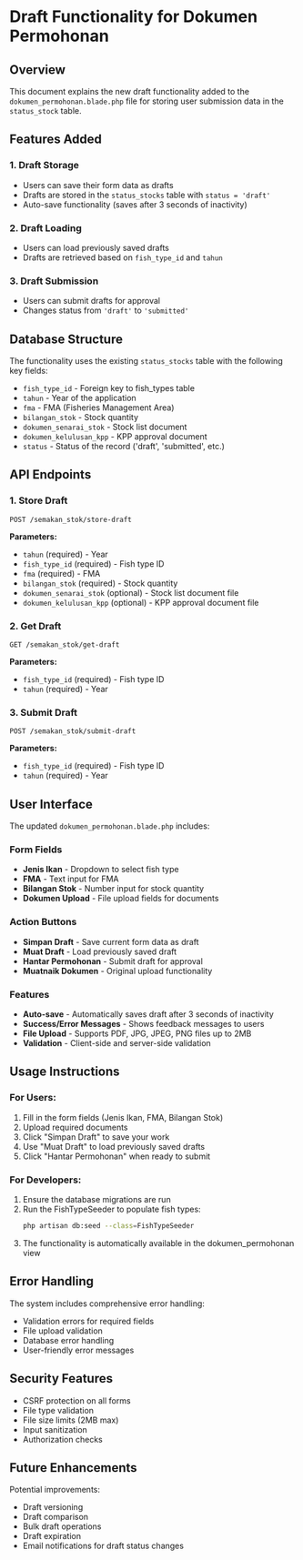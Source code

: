 # Draft Functionality for Dokumen Permohonan

## Overview
This document explains the new draft functionality added to the `dokumen_permohonan.blade.php` file for storing user submission data in the `status_stock` table.

## Features Added

### 1. Draft Storage
- Users can save their form data as drafts
- Drafts are stored in the `status_stocks` table with `status = 'draft'`
- Auto-save functionality (saves after 3 seconds of inactivity)

### 2. Draft Loading
- Users can load previously saved drafts
- Drafts are retrieved based on `fish_type_id` and `tahun`

### 3. Draft Submission
- Users can submit drafts for approval
- Changes status from `'draft'` to `'submitted'`

## Database Structure

The functionality uses the existing `status_stocks` table with the following key fields:
- `fish_type_id` - Foreign key to fish_types table
- `tahun` - Year of the application
- `fma` - FMA (Fisheries Management Area)
- `bilangan_stok` - Stock quantity
- `dokumen_senarai_stok` - Stock list document
- `dokumen_kelulusan_kpp` - KPP approval document
- `status` - Status of the record ('draft', 'submitted', etc.)

## API Endpoints

### 1. Store Draft
```
POST /semakan_stok/store-draft
```
**Parameters:**
- `tahun` (required) - Year
- `fish_type_id` (required) - Fish type ID
- `fma` (required) - FMA
- `bilangan_stok` (required) - Stock quantity
- `dokumen_senarai_stok` (optional) - Stock list document file
- `dokumen_kelulusan_kpp` (optional) - KPP approval document file

### 2. Get Draft
```
GET /semakan_stok/get-draft
```
**Parameters:**
- `fish_type_id` (required) - Fish type ID
- `tahun` (required) - Year

### 3. Submit Draft
```
POST /semakan_stok/submit-draft
```
**Parameters:**
- `fish_type_id` (required) - Fish type ID
- `tahun` (required) - Year

## User Interface

The updated `dokumen_permohonan.blade.php` includes:

### Form Fields
- **Jenis Ikan** - Dropdown to select fish type
- **FMA** - Text input for FMA
- **Bilangan Stok** - Number input for stock quantity
- **Dokumen Upload** - File upload fields for documents

### Action Buttons
- **Simpan Draft** - Save current form data as draft
- **Muat Draft** - Load previously saved draft
- **Hantar Permohonan** - Submit draft for approval
- **Muatnaik Dokumen** - Original upload functionality

### Features
- **Auto-save** - Automatically saves draft after 3 seconds of inactivity
- **Success/Error Messages** - Shows feedback messages to users
- **File Upload** - Supports PDF, JPG, JPEG, PNG files up to 2MB
- **Validation** - Client-side and server-side validation

## Usage Instructions

### For Users:
1. Fill in the form fields (Jenis Ikan, FMA, Bilangan Stok)
2. Upload required documents
3. Click "Simpan Draft" to save your work
4. Use "Muat Draft" to load previously saved drafts
5. Click "Hantar Permohonan" when ready to submit

### For Developers:
1. Ensure the database migrations are run
2. Run the FishTypeSeeder to populate fish types:
   ```bash
   php artisan db:seed --class=FishTypeSeeder
   ```
3. The functionality is automatically available in the dokumen_permohonan view

## Error Handling

The system includes comprehensive error handling:
- Validation errors for required fields
- File upload validation
- Database error handling
- User-friendly error messages

## Security Features

- CSRF protection on all forms
- File type validation
- File size limits (2MB max)
- Input sanitization
- Authorization checks

## Future Enhancements

Potential improvements:
- Draft versioning
- Draft comparison
- Bulk draft operations
- Draft expiration
- Email notifications for draft status changes 